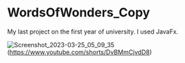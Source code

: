 # WordsOfWonders_Copy
My last project on the first year of university. I used JavaFx.

![Screenshot_2023-03-25_05_09_35](https://user-images.githubusercontent.com/91792539/227681034-5fa47b9f-ae12-451a-98a9-ead24930e3bf.png)
(https://www.youtube.com/shorts/DvBMmCjvdD8)
